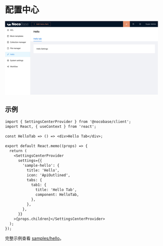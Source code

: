 # 配置中心

<img src="./settings-center/settings-tab.jpg" style="max-width: 100%;"/>

## 示例

```tsx | pure
import { SettingsCenterProvider } from '@nocobase/client';
import React, { useContext } from 'react';

const HelloTab => () => <div>Hello Tab</div>;

export default React.memo((props) => {
  return (
    <SettingsCenterProvider
      settings={{
        'sample-hello': {
          title: 'Hello',
          icon: 'ApiOutlined',
          tabs: {
            tab1: {
              title: 'Hello Tab',
              component: HelloTab,
            },
          },
        },
      }}
    >{props.children}</SettingsCenterProvider>
  );
});
```

完整示例查看 [samples/hello](https://github.com/nocobase/nocobase/tree/develop/packages/samples/hello)。
